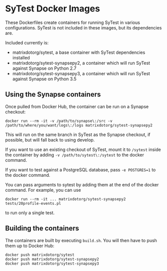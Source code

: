 # SyTest Docker Images

These Dockerfiles create containers for running SyTest in various
configurations. SyTest is not included in these images, but its dependencies
are.

Included currently is:

- matrixdotorg/sytest, a base container with SyTest dependencies installed
- matrixdotorg/sytest-synapsepy2, a container which will run SyTest against Synapse on Python 2.7
- matrixdotorg/sytest-synapsepy3, a container which will run SyTest against Synapse on Python 3.5

## Using the Synapse containers

Once pulled from Docker Hub, the container can be run on a Synapse checkout:

```
docker run --rm -it -v /path/to/synapse\:/src -v /path/to/where/you/want/logs\:/logs matrixdotorg/sytest-synapsepy2
```

This will run on the same branch in SyTest as the Synapse checkout, if possible,
but will fall back to using develop.

If you want to use an existing checkout of SyTest, mount it to `/sytest` inside
the container by adding `-v /path/to/sytest\:/sytest` to the docker command.

If you want to test against a PostgreSQL database, pass `-e POSTGRES=1` to the
docker command.

You can pass arguments to sytest by adding them at the end of the docker
command.  For example, you can use

```
docker run --rm -it ... matrixdotorg/sytest-synapsepy2 tests/20profile-events.pl
```

to run only a single test.

## Building the containers

The containers are built by executing `build.sh`. You will then have to push
them up to Docker Hub:

```
docker push matrixdotorg/sytest
docker push matrixdotorg/sytest-synapsepy2
docker push matrixdotorg/sytest-synapsepy3
```
